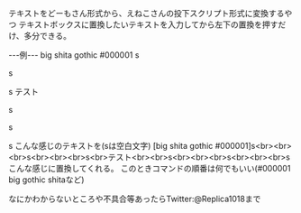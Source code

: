 テキストをどーもさん形式から、えねこさんの投下スクリプト形式に変換するやつ
テキストボックスに置換したいテキストを入力してから左下の置換を押すだけ、多分できる。

---例---
big shita gothic #000001
s


s


s
テスト

s


s


s
こんな感じのテキストを(sは空白文字)
[big shita gothic #000001]s\<br>\<br>\<br>s\<br>\<br>\<br>s\<br>テスト\<br>\<br>s\<br>\<br>\<br>s\<br>\<br>\<br>s
こんな感じに置換してくれる。
このときコマンドの順番は何でもいい(#000001 big gothic shitaなど)

なにかわからないところや不具合等あったらTwitter:@Replica1018まで

